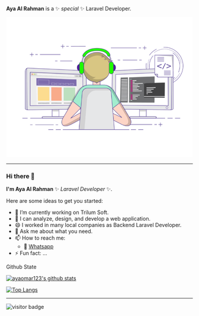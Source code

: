 **Aya Al Rahman** is a ✨ _special_ ✨ Laravel Developer.

![Aya Omar Gif](aya.gif)
*******************
### Hi there 👋

**I'm Aya Al Rahman** ✨ _Laravel Developer_ ✨.

Here are some ideas to get you started:

- 🔭 I’m currently working on Trilum Soft.
- 👯 I can analyze, design, and develop a web application.
- 😄 I worked in many local companies as Backend Laravel Developer.
- 💬 Ask me about what you need.
- 📫 How to reach me:
    - 🔭 <a href="https://www.youtube.com/watch?v=e55y_rUZvac" target="_blank">Whatsapp</a>
- ⚡ Fun fact: ...

Github State

[![ayaomar123's github stats](https://github-readme-stats.vercel.app/api?username=ayaomar123&count_private=true&show_icons=true&theme=radical&hide_rank=false)](https://github.com/anuraghazra/github-readme-stats)


[![Top Langs](https://github-readme-stats.vercel.app/api/top-langs/?username=ayaomar123)](https://github.com/ayaomar123/github-readme-stats)
*******************
![visitor badge](https://visitor-badge.glitch.me/badge?page_id=ayaomar123.visitor-badge&left_color=red&right_color=green&left_text=HelloVisitors) 
